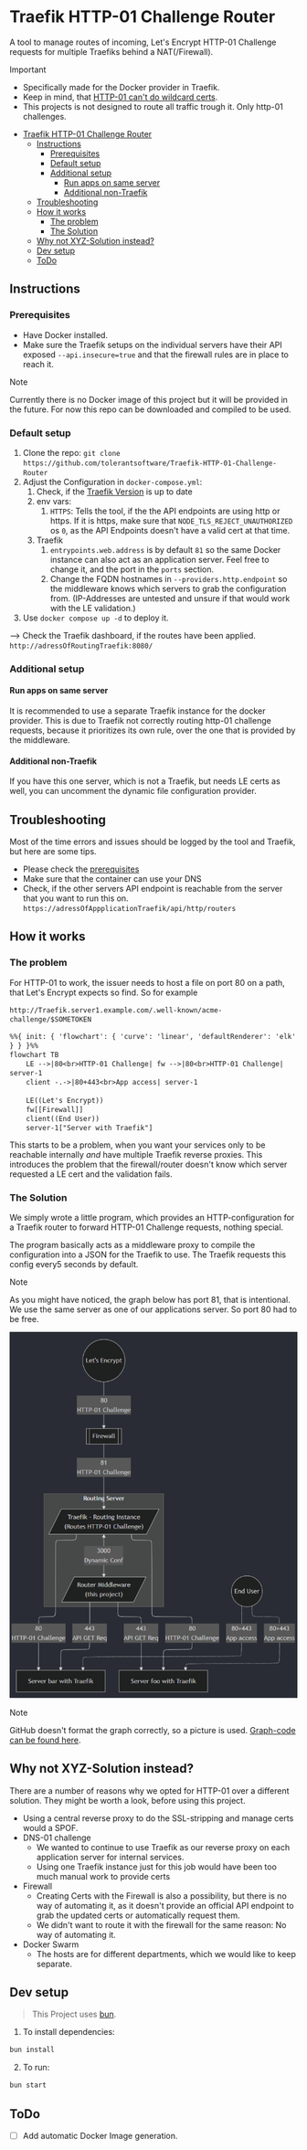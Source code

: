 
# Traefik HTTP-01 Challenge Router

A tool to manage routes of incoming, Let's Encrypt HTTP-01 Challenge requests for multiple Traefiks behind a NAT(/Firewall).

> [!IMPORTANT]
> - Specifically made for the Docker provider in Traefik.
> - Keep in mind, that [HTTP-01 can't do wildcard certs](https://letsencrypt.org/docs/challenge-types/#http-01-challenge).
> - This projects is not designed to route all traffic trough it. Only http-01 challenges.

- [Traefik HTTP-01 Challenge Router](#traefik-http-01-challenge-router)
  - [Instructions](#instructions)
    - [Prerequisites](#prerequisites)
    - [Default setup](#default-setup)
    - [Additional setup](#additional-setup)
      - [Run apps on same server](#run-apps-on-same-server)
      - [Additional non-Traefik](#additional-non-traefik)
  - [Troubleshooting](#troubleshooting)
  - [How it works](#how-it-works)
    - [The problem](#the-problem)
    - [The Solution](#the-solution)
  - [Why not XYZ-Solution instead?](#why-not-xyz-solution-instead)
  - [Dev setup](#dev-setup)
  - [ToDo](#todo)

## Instructions

### Prerequisites

- Have Docker installed.
- Make sure the Traefik setups on the individual servers have their API exposed `--api.insecure=true` and that the firewall rules are in place to reach it.

> [!NOTE]
> Currently there is no Docker image of this project but it will be provided in the future. For now this repo can be downloaded and compiled to be used.

### Default setup

1. Clone the repo: `git clone https://github.com/tolerantsoftware/Traefik-HTTP-01-Challenge-Router`
2. Adjust the Configuration in `docker-compose.yml`:
   1. Check, if the [Traefik Version](https://hub.docker.com/_/Traefik/tags) is up to date
   2. env vars:
      1. `HTTPS`: Tells the tool, if the the API endpoints are using http or https. If it is https, make sure that `NODE_TLS_REJECT_UNAUTHORIZED` os `0`, as the API Endpoints doesn't have a valid cert at that time.
   3. Traefik
      1. `entrypoints.web.address` is by default `81` so the same Docker instance can also act as an application server. Feel free to change it, and the port in the `ports` section.
      2. Change the FQDN hostnames in `--providers.http.endpoint` so the middleware knows which servers to grab the configuration from. (IP-Addresses are untested and unsure if that would work with the LE validation.)
3. Use `docker compose up -d` to deploy it.

--> Check the Traefik dashboard, if the routes have been applied. `http://adressOfRoutingTraefik:8080/`

### Additional setup

#### Run apps on same server

It is recommended to use a separate Traefik instance for the docker provider. This is due to Traefik not correctly routing http-01 challenge requests, because it prioritizes its own rule, over the one that is provided by the middleware.

#### Additional non-Traefik

If you have this one server, which is not a Traefik, but needs LE certs as well, you can uncomment the dynamic file configuration provider.

## Troubleshooting

Most of the time errors and issues should be logged by the tool and Traefik, but here are some tips.

- Please check the [prerequisites](#prerequisites)
- Make sure that the container can use your DNS
- Check, if the other servers API endpoint is reachable from the server that you want to run this on. `https://adressOfAppplicationTraefik/api/http/routers`

## How it works

### The problem

For HTTP-01 to work, the issuer needs to host a file on port 80 on a path, that Let's Encrypt expects so find. So for example
```url
http://Traefik.server1.example.com/.well-known/acme-challenge/$SOMETOKEN
```

```mermaid
%%{ init: { 'flowchart': { 'curve': 'linear', 'defaultRenderer': 'elk' } } }%%
flowchart TB
    LE -->|80<br>HTTP-01 Challenge| fw -->|80<br>HTTP-01 Challenge| server-1
    client -.->|80+443<br>App access| server-1

    LE((Let's Encrypt))
    fw[[Firewall]]
    client((End User))
    server-1["Server with Traefik"]
```

This starts to be a problem, when you want your services only to be reachable internally *and* have multiple Traefik reverse proxies. This introduces the problem that the firewall/router doesn't know which server requested a LE cert and the validation fails.

### The Solution

We simply wrote a little program, which provides an HTTP-configuration for a Traefik router to forward HTTP-01 Challenge requests, nothing special.

The program basically acts as a middleware proxy to compile the configuration into a JSON for the Traefik to use. The Traefik requests this config every5 seconds by default.

> [!NOTE]
> As you might have noticed, the graph below has port 81, that is intentional. We use the same server as one of our applications server. So port 80 had to be free. 

![Graph Picture](assets/flowchart.png)

> [!NOTE]
> GitHub doesn't format the graph correctly, so a picture is used. [Graph-code can be found here](flowchart.mmd).

## Why not XYZ-Solution instead?

There are a number of reasons why we opted for HTTP-01 over a different solution. They might be worth a look, before using this project.
- Using a central reverse proxy to do the SSL-stripping and manage certs would a SPOF.
- DNS-01 challenge
  - We wanted to continue to use Traefik as our reverse proxy on each application server for internal services.
  - Using one Traefik instance just for this job would have been too much manual work to provide certs
- Firewall
  - Creating Certs with the Firewall is also a possibility, but there is no way of automating it, as it doesn't provide an official API endpoint to grab the updated certs or automatically request them.
  - We didn't want to route it with the firewall for the same reason: No way of automating it.
- Docker Swarm
  - The hosts are for different departments, which we would like to keep separate.

## Dev setup

> This Project uses [bun](https://bun.sh/).

1. To install dependencies:

```bash
bun install
```

2. To run:

```bash
bun start
```

## ToDo

- [ ] Add automatic Docker Image generation.

